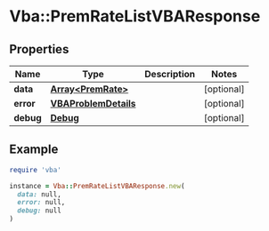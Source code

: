 # Vba::PremRateListVBAResponse

## Properties

| Name | Type | Description | Notes |
| ---- | ---- | ----------- | ----- |
| **data** | [**Array&lt;PremRate&gt;**](PremRate.md) |  | [optional] |
| **error** | [**VBAProblemDetails**](VBAProblemDetails.md) |  | [optional] |
| **debug** | [**Debug**](Debug.md) |  | [optional] |

## Example

```ruby
require 'vba'

instance = Vba::PremRateListVBAResponse.new(
  data: null,
  error: null,
  debug: null
)
```

